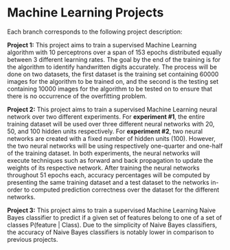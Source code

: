 # Machine Learning Projects

Each branch corresponds to the following project description:

**Project 1:** This project aims to train a supervised Machine Learning algorithm with 10 perceptrons over a span of 153 epochs distributed equally between 3 different learning rates. The goal by the end of the training is for the algorithm to identify handwritten digits accurately. The process will be done on two datasets, the first dataset is the training set containing 60000 images for the algorithm to be trained on, and the second is the testing set containing 10000 images for the algorithm to be tested on to ensure that there is no occurrence of the overfitting problem.

**Project 2:** This project aims to train a supervised Machine Learning neural network over two different
experiments. For **experiment #1**, the entire training dataset will be used over three different neural
networks with 20, 50, and 100 hidden units respectively. For **experiment #2**, two neural networks
are created with a fixed number of hidden units (100). However, the two neural networks will be using respectively one-quarter and one-half of the training dataset. In both experiments, the neural networks
will execute techniques such as forward and back propagation to update the weights of its respective network.
After training the neural networks throughout 51 epochs each, accuracy percentages will be
computed by presenting the same training dataset and a test dataset to the networks in-order to
computed prediction correctness over the dataset for the different networks.

**Project 3:** This project aims to train a supervised Machine Learning Naive Bayes classifier to predict if a given set of features belong to one of a set of classes P(feature | Class). Due to the simplicity of Naive Bayes classifiers, the accuracy of Naive Bayes classifiers is notably lower in comparison to previous projects.
